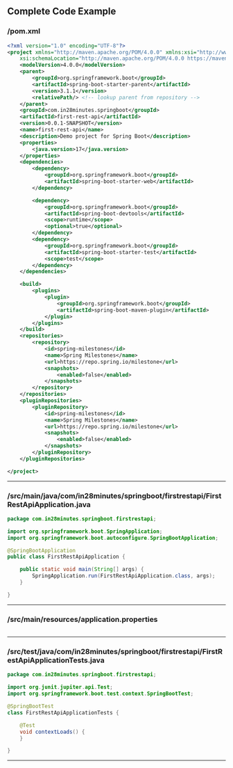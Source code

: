 <!---
Current Directory : /Users/rangakaranam/Ranga/git/00.courses/spring-boot-master-class/05.Spring-Boot-Advanced-V2
-->

## Complete Code Example


### /pom.xml

```xml
<?xml version="1.0" encoding="UTF-8"?>
<project xmlns="http://maven.apache.org/POM/4.0.0" xmlns:xsi="http://www.w3.org/2001/XMLSchema-instance"
	xsi:schemaLocation="http://maven.apache.org/POM/4.0.0 https://maven.apache.org/xsd/maven-4.0.0.xsd">
	<modelVersion>4.0.0</modelVersion>
	<parent>
		<groupId>org.springframework.boot</groupId>
		<artifactId>spring-boot-starter-parent</artifactId>
		<version>3.1.1</version>
		<relativePath/> <!-- lookup parent from repository -->
	</parent>
	<groupId>com.in28minutes.springboot</groupId>
	<artifactId>first-rest-api</artifactId>
	<version>0.0.1-SNAPSHOT</version>
	<name>first-rest-api</name>
	<description>Demo project for Spring Boot</description>
	<properties>
		<java.version>17</java.version>
	</properties>
	<dependencies>
		<dependency>
			<groupId>org.springframework.boot</groupId>
			<artifactId>spring-boot-starter-web</artifactId>
		</dependency>

		<dependency>
			<groupId>org.springframework.boot</groupId>
			<artifactId>spring-boot-devtools</artifactId>
			<scope>runtime</scope>
			<optional>true</optional>
		</dependency>
		<dependency>
			<groupId>org.springframework.boot</groupId>
			<artifactId>spring-boot-starter-test</artifactId>
			<scope>test</scope>
		</dependency>
	</dependencies>

	<build>
		<plugins>
			<plugin>
				<groupId>org.springframework.boot</groupId>
				<artifactId>spring-boot-maven-plugin</artifactId>
			</plugin>
		</plugins>
	</build>
	<repositories>
		<repository>
			<id>spring-milestones</id>
			<name>Spring Milestones</name>
			<url>https://repo.spring.io/milestone</url>
			<snapshots>
				<enabled>false</enabled>
			</snapshots>
		</repository>
	</repositories>
	<pluginRepositories>
		<pluginRepository>
			<id>spring-milestones</id>
			<name>Spring Milestones</name>
			<url>https://repo.spring.io/milestone</url>
			<snapshots>
				<enabled>false</enabled>
			</snapshots>
		</pluginRepository>
	</pluginRepositories>

</project>
```
---

### /src/main/java/com/in28minutes/springboot/firstrestapi/FirstRestApiApplication.java

```java
package com.in28minutes.springboot.firstrestapi;

import org.springframework.boot.SpringApplication;
import org.springframework.boot.autoconfigure.SpringBootApplication;

@SpringBootApplication
public class FirstRestApiApplication {

	public static void main(String[] args) {
		SpringApplication.run(FirstRestApiApplication.class, args);
	}

}
```
---

### /src/main/resources/application.properties

```properties

```
---

### /src/test/java/com/in28minutes/springboot/firstrestapi/FirstRestApiApplicationTests.java

```java
package com.in28minutes.springboot.firstrestapi;

import org.junit.jupiter.api.Test;
import org.springframework.boot.test.context.SpringBootTest;

@SpringBootTest
class FirstRestApiApplicationTests {

	@Test
	void contextLoads() {
	}

}
```
---
